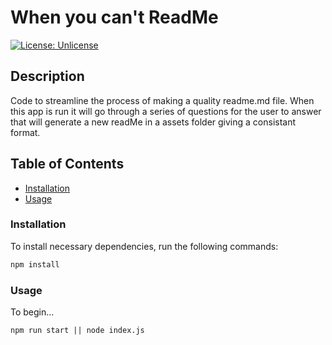 # When you can't ReadMe

[![License: Unlicense](https://img.shields.io/badge/license-Unlicense-blue.svg)](http://unlicense.org/)

## Description

Code to streamline the process of making a quality readme.md file. When this app is run it will go through a series of questions for the user to answer that will generate a new readMe in a assets folder giving a consistant format. 

## Table of Contents

- [Installation](#installation)
- [Usage](#usage)

### Installation

To install necessary dependencies, run the following commands:

```md
npm install
```

### Usage

To begin... 

```md
npm run start || node index.js
```
